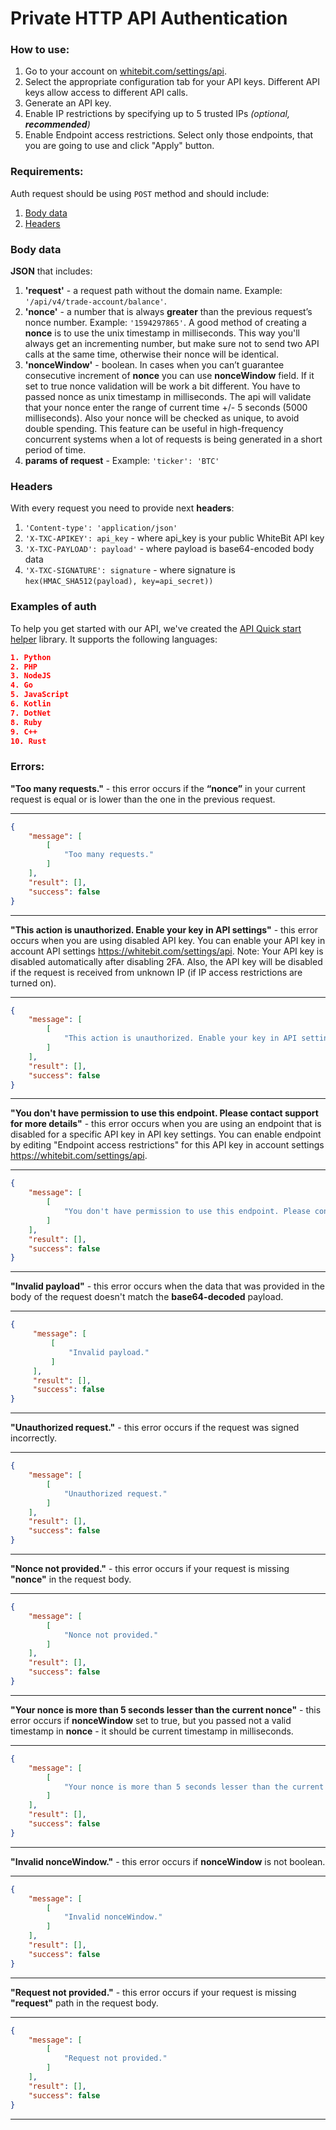 # Private HTTP API Authentication

### How to use:

1. Go to your account on [whitebit.com/settings/api](https://whitebit.com/settings/api).
2. Select the appropriate configuration tab for your API keys. Different API keys allow access to different API calls.
3. Generate an API key.
4. Enable IP restrictions by specifying up to 5 trusted IPs *(optional, **recommended**)*
5. Enable Endpoint access restrictions. Select only those endpoints, that you are going to use and click "Apply" button.

### Requirements:

Auth request should be using `POST` method and should include:

1. [Body data](#body-data)
2. [Headers](#headers)

### Body data

**JSON** that includes:
1. **'request'** - a request path without the domain name. Example: `'/api/v4/trade-account/balance'`.
2. **'nonce'** - a number that is always **greater** than the previous request’s nonce number. Example: `'1594297865'`. A good method of creating a **nonce** is to use the unix timestamp in milliseconds. This way you'll always get an incrementing number, but make sure not to send two API calls at the same time, otherwise their nonce will be identical.
3. **'nonceWindow'** - boolean. In cases when you can’t guarantee consecutive increment of **nonce** you can use **nonceWindow** field. If it set to true nonce validation will be work a bit different. You have to passed nonce as unix timestamp in milliseconds. The api will validate that your nonce enter the range of current time +/- 5 seconds (5000 milliseconds). Also your nonce will be checked as unique, to avoid double spending. This feature can be useful in high-frequency concurrent systems when a lot of requests is being generated in a short period of time.
4. **params of request** - Example: `'ticker': 'BTC'`
### Headers

With every request you need to provide next **headers**:
1. `'Content-type': 'application/json'`
2. `'X-TXC-APIKEY': api_key` - where api_key is your public WhiteBit API key
3. `'X-TXC-PAYLOAD': payload'` - where payload is base64-encoded body data
4. `'X-TXC-SIGNATURE': signature` - where signature is `hex(HMAC_SHA512(payload), key=api_secret))`


### Examples of auth

To help you get started with our API, we've created the [API Quick start helper](https://github.com/whitebit-exchange/api-quickstart) library. It supports the following languages:
```json
1. Python
2. PHP
3. NodeJS
4. Go
5. JavaScript
6. Kotlin
7. DotNet
8. Ruby
9. C++
10. Rust
```

### Errors:

**"Too many requests."** - this error occurs if the **“nonce”** in your current request is equal or is lower than the one in the previous request.

___
```json
{
    "message": [
        [
            "Too many requests."
        ]
    ],
    "result": [],
    "success": false
}
```
___

**"This action is unauthorized. Enable your key in API settings"** - this error occurs when you are using disabled API key. You can enable your API key in account API settings https://whitebit.com/settings/api. Note: Your API key is disabled automatically after disabling 2FA. Also, the API key will be disabled if the request is received from unknown IP (if IP access restrictions are turned on).

___
```json
{
    "message": [
        [
            "This action is unauthorized. Enable your key in API settings"
        ]
    ],
    "result": [],
    "success": false
}
```
___

**"You don't have permission to use this endpoint. Please contact support for more details"** - this error occurs when you are using an endpoint that is disabled for a specific API key in API key settings. You can enable endpoint by editing "Endpoint access restrictions" for this API key in account settings https://whitebit.com/settings/api.

___
```json
{
    "message": [
        [
            "You don't have permission to use this endpoint. Please contact support for more details"
        ]
    ],
    "result": [],
    "success": false
}
```
___

**"Invalid payload"** - this error occurs when the data that was provided in the body of the request doesn't match the **base64-decoded** payload.
___
```json
{
     "message": [
         [
             "Invalid payload."
         ]
     ],
     "result": [],
     "success": false
}
```
___
**"Unauthorized request."** - this error occurs if the request was signed incorrectly.
___
```json
{
    "message": [
        [
            "Unauthorized request."
        ]
    ],
    "result": [],
    "success": false
}
```
___
**"Nonce not provided."** - this error occurs if your request is missing **"nonce"** in the request body.
___
```json
{
    "message": [
        [
            "Nonce not provided."
        ]
    ],
    "result": [],
    "success": false
}
```
---
**"Your nonce is more than 5 seconds lesser than the current nonce"** - this error occurs if **nonceWindow** set to true, but you passed not a valid timestamp in **nonce** - it should be current timestamp in milliseconds.
___
```json
{
    "message": [
        [
            "Your nonce is more than 5 seconds lesser than the current nonce"
        ]
    ],
    "result": [],
    "success": false
}
```
---
**"Invalid nonceWindow."** - this error occurs if **nonceWindow** is not boolean.
___
```json
{
    "message": [
        [
            "Invalid nonceWindow."
        ]
    ],
    "result": [],
    "success": false
}
```
___
**"Request not provided."** - this error occurs if your request is missing **"request"** path in the request body.
___
```json
{
    "message": [
        [
            "Request not provided."
        ]
    ],
    "result": [],
    "success": false
}
```
___
